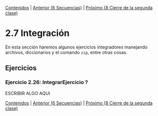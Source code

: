 [Contenidos](../Contenidos.md) \| [Anterior (6 Secuencias)](06_Secuencias.md) \| [Próximo (8 Cierre de la segunda clase)](08_CierreClase.md)

# 2.7 Integración

En esta sección haremos algunos ejercicios integradores manejando archivos, diccionarios y el comando `zip`, entre otras cosas.

## Ejercicios

### Ejercicio 2.26: IntegrarEjercicio ?

ESCRIBIR ALGO AQUI


[Contenidos](../Contenidos.md) \| [Anterior (6 Secuencias)](06_Secuencias.md) \| [Próximo (8 Cierre de la segunda clase)](08_CierreClase.md)

